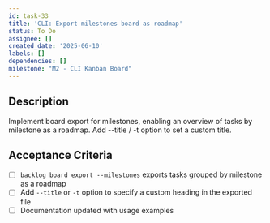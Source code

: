 ```yaml
---
id: task-33
title: 'CLI: Export milestones board as roadmap'
status: To Do
assignee: []
created_date: '2025-06-10'
labels: []
dependencies: []
milestone: "M2 - CLI Kanban Board"
---
```


## Description

Implement board export for milestones, enabling an overview of tasks by milestone as a roadmap. Add --title / -t option to set a custom title.

## Acceptance Criteria

- [ ] `backlog board export --milestones` exports tasks grouped by milestone as a roadmap
- [ ] Add `--title` or `-t` option to specify a custom heading in the exported file
- [ ] Documentation updated with usage examples
